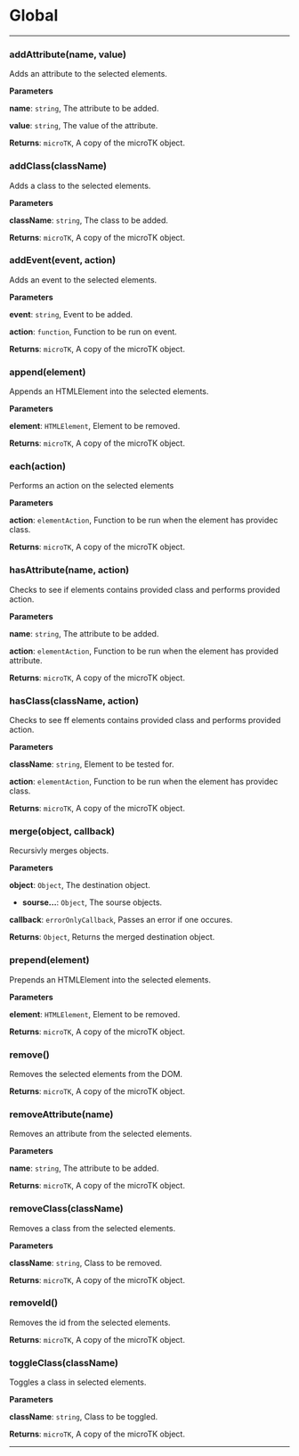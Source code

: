 # Global

* * *

### addAttribute(name, value) 

Adds an attribute to the selected elements.

**Parameters**

**name**: `string`, The attribute to be added.

**value**: `string`, The value of the attribute.

**Returns**: `microTK`, A copy of the microTK object.


### addClass(className) 

Adds a class to the selected elements.

**Parameters**

**className**: `string`, The class to be added.

**Returns**: `microTK`, A copy of the microTK object.


### addEvent(event, action) 

Adds an event to the selected elements.

**Parameters**

**event**: `string`, Event to be added.

**action**: `function`, Function to be run on event.

**Returns**: `microTK`, A copy of the microTK object.


### append(element) 

Appends an HTMLElement into the selected elements.

**Parameters**

**element**: `HTMLElement`, Element to be removed.

**Returns**: `microTK`, A copy of the microTK object.


### each(action) 

Performs an action on the selected elements

**Parameters**

**action**: `elementAction`, Function to be run when the element has providec class.

**Returns**: `microTK`, A copy of the microTK object.


### hasAttribute(name, action) 

Checks to see if elements contains provided class and performs provided action.

**Parameters**

**name**: `string`, The attribute to be added.

**action**: `elementAction`, Function to be run when the element has provided attribute.

**Returns**: `microTK`, A copy of the microTK object.


### hasClass(className, action) 

Checks to see ff elements contains provided class and performs provided action.

**Parameters**

**className**: `string`, Element to be tested for.

**action**: `elementAction`, Function to be run when the element has providec class.

**Returns**: `microTK`, A copy of the microTK object.


### merge(object, callback) 

Recursivly merges objects.

**Parameters**

**object**: `Object`, The destination object.

 - **sourse...**: `Object`, The sourse objects.

**callback**: `errorOnlyCallback`, Passes an error if one occures.

**Returns**: `Object`, Returns the merged destination object.


### prepend(element) 

Prepends an HTMLElement into the selected elements.

**Parameters**

**element**: `HTMLElement`, Element to be removed.

**Returns**: `microTK`, A copy of the microTK object.


### remove() 

Removes the selected elements from the DOM.

**Returns**: `microTK`, A copy of the microTK object.


### removeAttribute(name) 

Removes an attribute from the selected elements.

**Parameters**

**name**: `string`, The attribute to be added.

**Returns**: `microTK`, A copy of the microTK object.


### removeClass(className) 

Removes a class from the selected elements.

**Parameters**

**className**: `string`, Class to be removed.

**Returns**: `microTK`, A copy of the microTK object.


### removeId() 

Removes the id from the selected elements.

**Returns**: `microTK`, A copy of the microTK object.


### toggleClass(className) 

Toggles a class in selected elements.

**Parameters**

**className**: `string`, Class to be toggled.

**Returns**: `microTK`, A copy of the microTK object.



* * *










